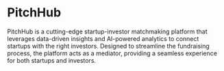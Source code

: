 # PitchHub
PitchHub is a cutting-edge startup-investor matchmaking platform that leverages data-driven insights and AI-powered analytics to connect startups with the right investors. Designed to streamline the fundraising process, the platform acts as a mediator, providing a seamless experience for both startups and investors.
